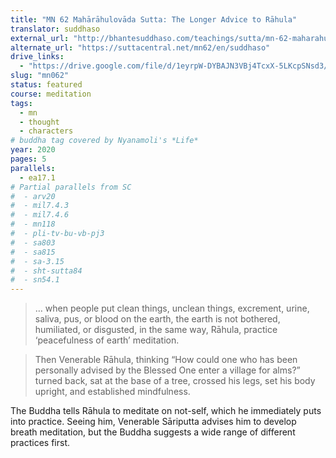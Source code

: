 ```yaml
---
title: "MN 62 Mahārāhulovāda Sutta: The Longer Advice to Rāhula"
translator: suddhaso
external_url: "http://bhantesuddhaso.com/teachings/sutta/mn-62-maharahulovada-sutta/"
alternate_url: "https://suttacentral.net/mn62/en/suddhaso"
drive_links:
  - "https://drive.google.com/file/d/1eyrpW-DYBAJN3VBj4TcxX-5LKcpSNsd3/view?usp=drivesdk"
slug: "mn062"
status: featured
course: meditation
tags:
  - mn
  - thought
  - characters
# buddha tag covered by Nyanamoli's *Life*
year: 2020
pages: 5
parallels:
  - ea17.1
# Partial parallels from SC
#  - arv20
#  - mil7.4.3
#  - mil7.4.6
#  - mn118
#  - pli-tv-bu-vb-pj3
#  - sa803
#  - sa815
#  - sa-3.15
#  - sht-sutta84
#  - sn54.1
---
```


> … when people put clean things, unclean things, excrement, urine, saliva, pus, or blood on the earth, the earth is not bothered, humiliated, or disgusted, in the same way, Rāhula, practice ‘peacefulness of earth’ meditation.

> Then Venerable Rāhula, thinking “How could one who has been personally advised by the Blessed One enter a village for alms?” turned back, sat at the base of a tree, crossed his legs, set his body upright, and established mindfulness.

The Buddha tells Rāhula to meditate on not-self, which he immediately puts into practice. Seeing him, Venerable Sāriputta advises him to develop breath meditation, but the Buddha suggests a wide range of different practices first.

